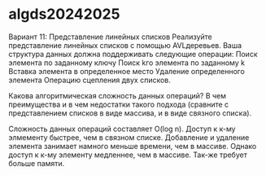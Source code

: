 # algds20242025
Вариант 11: Представление линейных списков
Реализуйте представление линейных списков с помощью AVL­деревьев. Ваша структура данных должна
поддерживать следующие операции:
Поиск элемента по заданному ключу
Поиск k­го элемента по заданному k
Вставка элемента в определенное место
Удаление определенного элемента
Операцию сцепления двух списков.

Какова алгоритмическая сложность данных операций? В чем преимущества и в чем недостатки такого
подхода (сравните с представлением списков в виде массива, и в виде связного списка).

Сложность данных операций составляет O(log n).
Доступ к к-му элмементу быстрее, чем в связном списке. Добавление и удаление элемента занимает намного меньше времени, чем в массиве.
Однако доступ к к-му элементу медленнее, чем в массиве. Так-же требует больше памяти. 